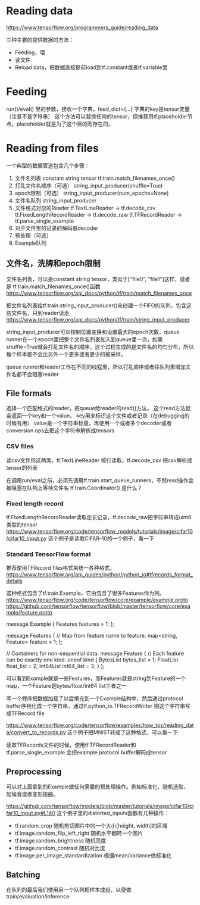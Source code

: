 Reading data
============

https://www.tensorflow.org/programmers_guide/reading_data

三种主要的提供数据的方法：

- Feeding，喂
- 读文件
- Reload data，把数据直接提前load到tf.constant或者tf.variable里

# Feeding

run()/eval() 里的参数，接收一个字典，feed_dict={...}
字典的key是tensor变量（注意不是字符串）
这个方法可以替换任何的tensor，但推荐用tf.placeholder节点。placeholder就是为了这个目的而存在的。

# Reading from files

一个典型的数据管道包含几个步骤：

1. 文件名列表
  constant string tensor
  tf.train.match_filenames_once()
2. 打乱文件名顺序（可选）
  string_input_producer(shuffle=True)
3. epoch限制（可选）
  string_input_producer(num_epochs=None)
4. 文件名队列
  string_input_producer
5. 文件格式对应的Reader
  tf.TextLineReader -> tf.decode_csv
  tf.FixedLengthRecordReader -> tf.decode_raw
  tf.TFRecordReader -> tf.parse_single_example
6. 对于文件里的记录的解码器decoder
7. 预处理（可选）
8. Example队列

## 文件名，洗牌和epoch限制

文件名列表，可以是constant string tensor，类似于["file0", "file1"]这样，或者是
tf.train.match_filenames_once()函数
https://www.tensorflow.org/api_docs/python/tf/train/match_filenames_once

把文件名列表给tf.train.string_input_producer()来创建一个FIFO的队列，包含这些文件名，只到reader读走
https://www.tensorflow.org/api_docs/python/tf/train/string_input_producer

string_input_producer可以控制位置变换和设置最大的epoch次数，queue runner在一个epoch里把整个文件名列表加入到queue里一次，如果shuffle=True就会打乱文件名的顺序，这个过程生成的是文件名的均匀分布，所以每个样本都不会比另外一个更多或者更少的被采样。

queue runner和reader工作在不同的线程里，所以打乱顺序或者往队列里增加文件名都不会阻塞reader

## File formats

选择一个匹配格式的reader，把queue给reader的read()方法。
这个read方法就会返回一个key和一个value。
key用来标识这个文件或者记录（在debugging的时候有用）
value是一个字符串标量，再使用一个或者多个decoder或者conversion ops去把这个字符串解析成tensors

### CSV files

读csv文件用这两类，tf.TextLineReader 按行读取，tf.decode_csv 把csv解析成tensor的列表

在调用run/eval之前，必须先调用tf.train.start_queue_runners，不然read操作会被阻塞在队列上等待文件名
tf.train.Coordinator() 是什么？

### Fixed length record

tf.FixedLengthRecordReader读取定长记录，tf.decode_raw把字符串转成uint8类型的tensor
https://www.tensorflow.org/code/tensorflow_models/tutorials/image/cifar10/cifar10_input.py
这个例子是读取CIFAR-10的一个例子，看一下

### Standard TensorFlow format

推荐使用TFRecord files格式来统一各种格式。
https://www.tensorflow.org/api_guides/python/python_io#tfrecords_format_details

这种格式包含了tf.train.Example，它由包含了很多Features作为列。
https://www.tensorflow.org/code/tensorflow/core/example/example.proto
https://github.com/tensorflow/tensorflow/blob/master/tensorflow/core/example/feature.proto

  message Example {
    Features features = 1;
  };

  message Features {
    // Map from feature name to feature.
    map<string, Feature> feature = 1;
  };

  // Containers for non-sequential data.
  message Feature {
    // Each feature can be exactly one kind.
    oneof kind {
      BytesList bytes_list = 1;
      FloatList float_list = 2;
      Int64List int64_list = 3;
    }
  };

可以看到Example就是一些Features，而Features就是string到Feature的一个map，一个Feature是bytes/float/int64 list三者之一

写一个程序把数据加载了以后填充到一个Example结构中，然后通过protocol buffer序列化成一个字符串，通过tf.python_io.TFRecordWriter 把这个字符串写成TFRecord file

https://www.tensorflow.org/code/tensorflow/examples/how_tos/reading_data/convert_to_records.py
这个例子把MNIST转成了这种格式，可以看一下

读取TFRecords文件的时候，使用tf.TFRecordReader和tf.parse_single_example 会把example protocol buffer解码成tensor

## Preprocessing

可以对上面拿到的Example做任何需要的预处理操作。例如标准化，随机选取，加噪音或者变形扭曲。

https://github.com/tensorflow/models/blob/master/tutorials/image/cifar10/cifar10_input.py#L140
这个例子里的distorted_inputs函数有几种操作：

- tf.random_crop 随机剪切图片中的一个大小[height, width]的区域
- tf.image.random_flip_left_right 随机水平翻转一个图片
- tf.image.random_brightness 随机亮度
- tf.image.random_contrast 随机对比度
- tf.image.per_image_standardization 根据mean/variance做标准化

## Batching

在队列的最后我们使用另一个队列把样本成组，以便做train/evaluation/inference
